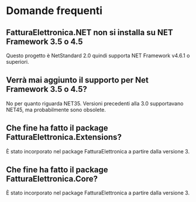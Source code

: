 # Domande frequenti

## FatturaElettronica.NET non si installa su NET Framework 3.5 o 4.5

Questo progetto è NetStandard 2.0 quindi supporta NET Framework v4.6.1 o superiori.

## Verrà mai aggiunto il supporto per Net Framework 3.5 o 4.5?

No per quanto riguarda NET35. Versioni precedenti alla 3.0 supportavano NET45, ma
probabilmente sono obsolete.

## Che fine ha fatto il package FatturaElettronica.Extensions?

È stato incorporato nel package FatturaElettronica a partire dalla versione 3.

## Che fine ha fatto il package FatturaElettronica.Core?

È stato incorporato nel package FatturaElettronica a partire dalla versione 3.
